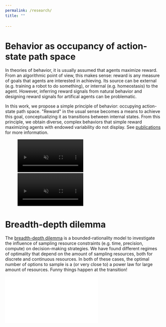 ```yaml
---
permalink: /research/
title: ""

---
```


# Behavior as occupancy of action-state path space
<!---


<div class="row">
  <div class="column left">
-->



 In theories of behavior, it is usually assumed that agents maximize reward. From an algorithmic point of view, this makes sense: reward is any measure of goals that agents are interested in achieving. Its source can be external (e.g. training a robot to do something), or internal (e.g. homeostasis) to the agent. However, inferring reward signals from natural behavior and designing reward signals for artifical agents can be problematic. 
 
 In this work, we propose a simple principle of behavior: occupying action-state path space. "Reward" in the usual sense becomes a means to achieve this goal, conceptualizing it as transitions between internal states. From this principle, we obtain diverse, complex behaviors that simple reward maximizing agents with endowed variability do not display. See [publications](/publications) for more information.
 
<figure class="video_container">
<video width="50%" preload autoplay loop muted>
  <source src="/assets/animations/path_H_agent.mp4" type="video/mp4" />
  <img src="path_H_agent.gif">
</video>

<video width="50%" preload autoplay loop muted>
  <source src="/assets/animations/path_R_agent.mp4" type="video/mp4" />
  <img src="path_R_agent.gif">
</video>
</figure>

# Breadth-depth dilemma
The [breadth-depth dilemma](https://www.pnas.org/content/117/33/19799) is a bounded-rationality model to investigate the influence of sampling resource constraints (e.g. time, precision, compute) on decision-making strategies. We have found different regimes of optimality that depend on the amount of sampling resources, both for discrete and continuous resources. In both of these cases, the optimal number of options to sample is a (or very close to) a power law for large amount of resources. Funny things happen at the transition!
 
![](/assets/images/fig4.pdf) 


